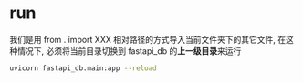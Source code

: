 # run 
我们是用 from . import XXX
相对路径的方式导入当前文件夹下的其它文件, 在这种情况下, 必须将当前目录切换到 fastapi_db 的**上一级目录**来运行
```bash
uvicorn fastapi_db.main:app --reload 
```
